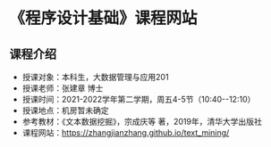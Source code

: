 # 《程序设计基础》课程网站


##  课程介绍

- 授课对象：本科生，大数据管理与应用201
- 授课老师：张建章 博士
- 授课时间：2021-2022学年第二学期，周五4-5节（10:40--12:10）
- 授课地点：机房暂未确定
- 参考教材：《文本数据挖掘》，宗成庆等 著，2019年，清华大学出版社
- 课程网站：https://zhangjianzhang.github.io/text_mining/
